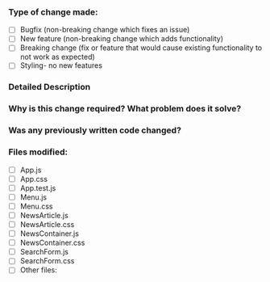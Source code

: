 ### Type of change made:
- [ ] Bugfix (non-breaking change which fixes an issue)
- [ ] New feature (non-breaking change which adds functionality)
- [ ] Breaking change (fix or feature that would cause existing functionality to not work as expected)
- [ ] Styling- no new features

### Detailed Description

### Why is this change required? What problem does it solve?

### Was any previously written code changed?

### Files modified:
- [ ] App.js
- [ ] App.css
- [ ] App.test.js
- [ ] Menu.js
- [ ] Menu.css
- [ ] NewsArticle.js
- [ ] NewsArticle.css
- [ ] NewsContainer.js
- [ ] NewsContainer.css
- [ ] SearchForm.js
- [ ] SearchForm.css
- [ ] Other files:
